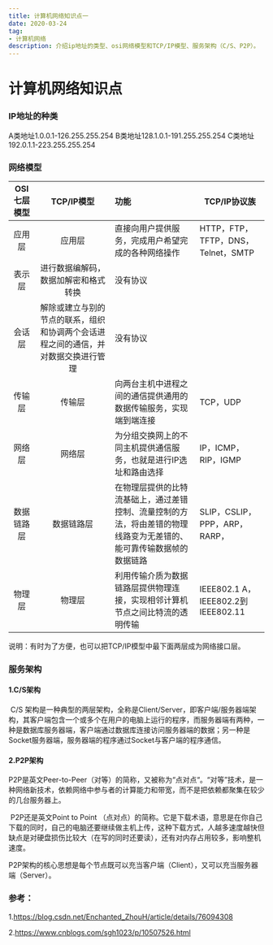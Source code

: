 ```yaml
---
title: 计算机网络知识点一
date: 2020-03-24
tag: 
- 计算机网络
description: 介绍ip地址的类型、osi网络模型和TCP/IP模型、服务架构（C/S、P2P）。
---
```




# 计算机网络知识点

### IP地址的种类

A类地址1.0.0.1-126.255.255.254
B类地址128.1.0.1-191.255.255.254
C类地址192.0.1.1-223.255.255.254

### 网络模型

| OSI七层模型 |                          TCP/IP模型                          | 功能                                                         | TCP/IP协议族                       |
| :---------: | :----------------------------------------------------------: | :----------------------------------------------------------- | ---------------------------------- |
|   应用层    |                            应用层                            | 直接向用户提供服务，完成用户希望完成的各种网络操作           | HTTP，FTP，TFTP，DNS，Telnet，SMTP |
|   表示层    |             进行数据编解码，数据加解密和格式转换             | 没有协议                                                     |                                    |
|   会话层    | 解除或建立与别的节点的联系，组织和协调两个会话进程之间的通信，并对数据交换进行管理 | 没有协议                                                     |                                    |
|   传输层    |                            传输层                            | 向两台主机中进程之间的通信提供通用的数据传输服务，实现端到端连接 | TCP，UDP                           |
|   网络层    |                            网络层                            | 为分组交换网上的不同主机提供通信服务，也就是进行IP选址和路由选择 | IP，ICMP，RIP，IGMP                |
| 数据链路层  |                          数据链路层                          | 在物理层提供的比特流基础上，通过差错控制、流量控制的方法，将由差错的物理线路变为无差错的、能可靠传输数据帧的数据链路 | SLIP，CSLIP，PPP，ARP，RARP，      |
|   物理层    |                            物理层                            | 利用传输介质为数据链路层提供物理连接，实现相邻计算机节点之间比特流的透明传输 | IEEE802.1 A，IEEE802.2到IEEE802.11 |

说明：有时为了方便，也可以把TCP/IP模型中最下面两层成为网络接口层。

### 服务架构

#### 1.C/S架构

​		C/S 架构是一种典型的两层架构，全称是Client/Server，即客户端/服务器端架构，其客户端包含一个或多个在用户的电脑上运行的程序，而服务器端有两种，一种是数据库服务器端，客户端通过数据库连接访问服务器端的数据；另一种是Socket服务器端，服务器端的程序通过Socket与客户端的程序通信。

#### 2.P2P架构

​		P2P是英文Peer-to-Peer（对等）的简称，又被称为“点对点“。“对等”技术，是一种网络新技术，依赖网络中参与者的计算能力和带宽，而不是把依赖都聚集在较少的几台服务器上。

​		P2P还是英文Point to Point （点对点）的简称。它是下载术语，意思是在你自己下载的同时，自己的电脑还要继续做主机上传，这种下载方式，人越多速度越快但缺点是对硬盘损伤比较大（在写的同时还要读），还有对内存占用较多，影响整机速度。

​		P2P架构的核心思想是每个节点既可以充当客户端（Client），又可以充当服务器端（Server）。



### 参考：

1.https://blog.csdn.net/Enchanted_ZhouH/article/details/76094308

2.https://www.cnblogs.com/sgh1023/p/10507526.html